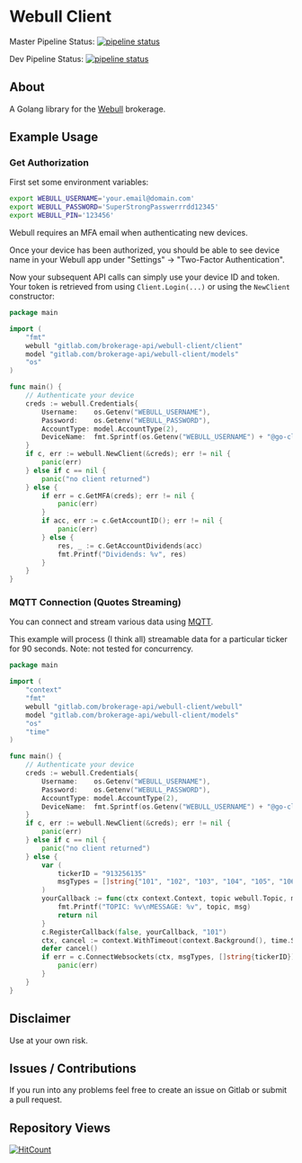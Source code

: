 # Webull Client

Master Pipeline Status: [![pipeline status](https://gitlab.com/brokerage-api/webull-client/badges/master/pipeline.svg)](https://gitlab.com/brokerage-api/webull-client/commits/master)

Dev Pipeline Status: [![pipeline status](https://gitlab.com/brokerage-api/webull-client/badges/dev/pipeline.svg)](https://gitlab.com/brokerage-api/webull-client/commits/dev)

## About

A Golang library for the [Webull](https://www.webull.com/) brokerage.

## Example Usage

### Get Authorization

First set some environment variables:

```bash
export WEBULL_USERNAME='your.email@domain.com'
export WEBULL_PASSWORD='SuperStrongPasswerrrdd12345'
export WEBULL_PIN='123456'
```

Webull requires an MFA email when authenticating new devices.

Once your device has been authorized, you should be able to see device name in your Webull app under "Settings" -> "Two-Factor Authentication".

Now your subsequent API calls can simply use your device ID and token. Your token is retrieved from using `Client.Login(...)`
or using the `NewClient` constructor:

```go
package main

import (
	"fmt"
	webull "gitlab.com/brokerage-api/webull-client/client"
	model "gitlab.com/brokerage-api/webull-client/models"
	"os"
)

func main() {
	// Authenticate your device
	creds := webull.Credentials{
		Username:    os.Getenv("WEBULL_USERNAME"),
		Password:    os.Getenv("WEBULL_PASSWORD"),
		AccountType: model.AccountType(2),
		DeviceName:  fmt.Sprintf(os.Getenv("WEBULL_USERNAME") + "@go-client"),
	}
	if c, err := webull.NewClient(&creds); err != nil {
		panic(err)
	} else if c == nil {
		panic("no client returned")
	} else {
		if err = c.GetMFA(creds); err != nil {
			panic(err)
		}
		if acc, err := c.GetAccountID(); err != nil {
			panic(err)
		} else {
			res, _ := c.GetAccountDividends(acc)
			fmt.Printf("Dividends: %v", res)
		}
	}
}
```

### MQTT Connection (Quotes Streaming)

You can connect and stream various data using [MQTT](https://en.wikipedia.org/wiki/MQTT).

This example will process (I think all) streamable data for a particular ticker for 90 seconds.
Note: not tested for concurrency.

```go
package main

import (
	"context"
	"fmt"
	webull "gitlab.com/brokerage-api/webull-client/webull"
	model "gitlab.com/brokerage-api/webull-client/models"
	"os"
	"time"
)

func main() {
	// Authenticate your device
	creds := webull.Credentials{
		Username:    os.Getenv("WEBULL_USERNAME"),
		Password:    os.Getenv("WEBULL_PASSWORD"),
		AccountType: model.AccountType(2),
		DeviceName:  fmt.Sprintf(os.Getenv("WEBULL_USERNAME") + "@go-client"),
	}
	if c, err := webull.NewClient(&creds); err != nil {
		panic(err)
	} else if c == nil {
		panic("no client returned")
	} else {
		var (
			tickerID = "913256135"
			msgTypes = []string{"101", "102", "103", "104", "105", "106", "107", "108"}
		)
		yourCallback := func(ctx context.Context, topic webull.Topic, msg interface{}) error {
			fmt.Printf("TOPIC: %v\nMESSAGE: %v", topic, msg)
			return nil
		}
		c.RegisterCallback(false, yourCallback, "101")
		ctx, cancel := context.WithTimeout(context.Background(), time.Second*90)
		defer cancel()
		if err = c.ConnectWebsockets(ctx, msgTypes, []string{tickerID}); err != nil {
			panic(err)
		}
	}
}
```

## Disclaimer

Use at your own risk.

## Issues / Contributions

If you run into any problems feel free to create an issue on Gitlab or submit a pull request.

## Repository Views

[![HitCount](http://hits.dwyl.com/austin-millan/webull-client.svg)](http://hits.dwyl.com/austin-millan/webull-client)
